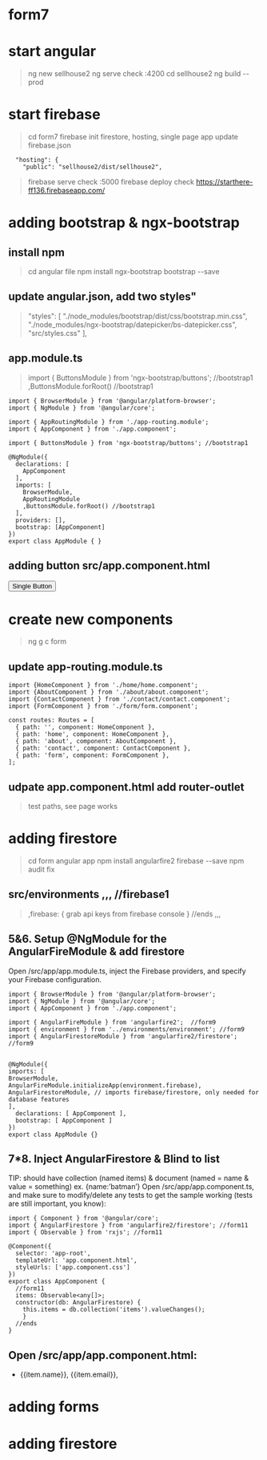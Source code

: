 # form7
# start angular 
>ng new sellhouse2
>ng serve
check :4200
>cd sellhouse2
>ng build --prod
# start firebase
>cd form7
>firebase init
firestore, hosting, single page app
update firebase.json
```
  "hosting": {
    "public": "sellhouse2/dist/sellhouse2",
```
>firebase serve
check :5000
>firebase deploy 
check https://starthere-ff136.firebaseapp.com/


# adding bootstrap & ngx-bootstrap 
## install npm 
>cd angular file 
>npm install ngx-bootstrap bootstrap --save
## update angular.json, add two styles"
> "styles": [ "./node_modules/bootstrap/dist/css/bootstrap.min.css", "./node_modules/ngx-bootstrap/datepicker/bs-datepicker.css", "src/styles.css" ],
## app.module.ts
>import { ButtonsModule } from 'ngx-bootstrap/buttons'; //bootstrap1 
>,ButtonsModule.forRoot() //bootstrap1
```
import { BrowserModule } from '@angular/platform-browser';
import { NgModule } from '@angular/core';

import { AppRoutingModule } from './app-routing.module';
import { AppComponent } from './app.component';

import { ButtonsModule } from 'ngx-bootstrap/buttons'; //bootstrap1 

@NgModule({
  declarations: [
    AppComponent
  ],
  imports: [
    BrowserModule,
    AppRoutingModule
    ,ButtonsModule.forRoot() //bootstrap1
  ],
  providers: [],
  bootstrap: [AppComponent]
})
export class AppModule { }
```
## adding button src/app.component.html
<button type="button" class="btn btn-primary">
  Single Button
</button>

# create new components 
>ng g c form
## update app-routing.module.ts
```
import {HomeComponent } from './home/home.component'; 
import {AboutComponent } from './about/about.component'; 
import {ContactComponent } from './contact/contact.component'; 
import {FormComponent } from './form/form.component'; 

const routes: Routes = [
  { path: '', component: HomeComponent }, 
  { path: 'home', component: HomeComponent }, 
  { path: 'about', component: AboutComponent }, 
  { path: 'contact', component: ContactComponent }, 
  { path: 'form', component: FormComponent }, 
];
```
## udpate app.component.html add router-outlet
><router-outlet></router-outlet>
test paths, see page works 

# adding firestore 
> cd form angular app 
> npm install angularfire2 firebase --save 
> npm audit fix


## src/environments ,,, //firebase1 
> ,firebase: { grab api keys from firebase console } //ends ,,,

## 5&6. Setup @NgModule for the AngularFireModule & add firestore

Open /src/app/app.module.ts, inject the Firebase providers, and specify your Firebase configuration.
```
import { BrowserModule } from '@angular/platform-browser';
import { NgModule } from '@angular/core';
import { AppComponent } from './app.component';

import { AngularFireModule } from 'angularfire2';  //form9
import { environment } from '../environments/environment'; //form9
import { AngularFirestoreModule } from 'angularfire2/firestore'; //form9


@NgModule({
imports: [
BrowserModule,
AngularFireModule.initializeApp(environment.firebase),
AngularFirestoreModule, // imports firebase/firestore, only needed for database features
],
  declarations: [ AppComponent ],
  bootstrap: [ AppComponent ]
})
export class AppModule {}
```


## 7*8. Inject AngularFirestore & Blind to list 

TIP: should have collection (named items) & document (named = name & value = something) ex.  {name:’batman’}
Open /src/app/app.component.ts, and make sure to modify/delete any tests to get the sample working (tests are still important, you know):
```
import { Component } from '@angular/core';
import { AngularFirestore } from 'angularfire2/firestore'; //form11
import { Observable } from 'rxjs'; //form11

@Component({
  selector: 'app-root',
  templateUrl: 'app.component.html',
  styleUrls: ['app.component.css']
})
export class AppComponent {
  //form11
  items: Observable<any[]>;
  constructor(db: AngularFirestore) {
    this.items = db.collection('items').valueChanges();
    }
  //ends
}
```

## Open /src/app/app.component.html:
<!-- form11 -->
<ul>
  <li class="text" *ngFor="let item of items | async">
    {{item.name}}, {{item.email}}, 
  </li>
</ul>

# adding forms




# adding firestore 

